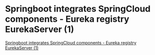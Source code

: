# Springboot integrates SpringCloud components - Eureka registry EurekaServer (1)
[Springboot integrates SpringCloud components - Eureka registry EurekaServer (1)](https://aiwithcloud.com/2022/09/15/springboot_integrates_springcloud_components___eureka_registry_eurekaserver_1/)